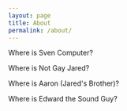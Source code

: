```yaml
---
layout: page
title: About
permalink: /about/
---
```


<amp-img width="600" height="300" layout="responsive" src="{{ site.baseurl }}{{ site.crew }}"></amp-img>

Where is Sven Computer?

Where is Not Gay Jared?

Where is Aaron (Jared's Brother)?

Where is Edward the Sound Guy? 
